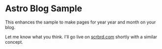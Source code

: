 # Astro Blog Sample


This enhances the sample to make pages for year year and month on your blog.

Let me know what you think. I'll go live on [scrbrd.com](https://scrbrd.com/) shortly with a similar concept.